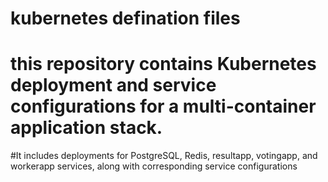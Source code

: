 # kubernetes defination files
# this repository contains Kubernetes deployment and service configurations for a multi-container application stack. 
#It includes deployments for PostgreSQL, Redis, resultapp, votingapp, and workerapp services, along with corresponding service configurations 
